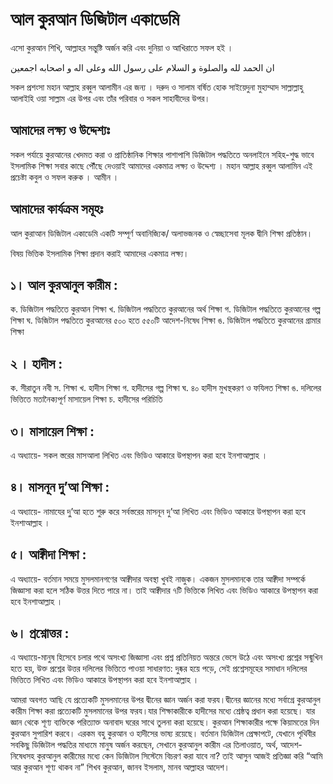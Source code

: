 # আল কুরআন ডিজিটাল একাডেমি
এসো কুরআন শিখি, আল্লাহর সন্তুষ্টি অর্জন করি এবং দুনিয়া ও আখিরাতে সফল হই ।

ان الحمد لله والصلوة و السلام على رسول الله وعلى اله و اصحابه اجمعين

সকল প্রশংসা মহান আল্লাহ রব্বুল আলামীন এর জন্য । দরুদ ও সালাম বর্ষিত হোক সাইয়েদুনা মুহাম্মাদ সাল্লাল্লাহু আলাইহি ওয়া সাল্লাম এর উপর এবং তাঁর পরিবার ও সকল সাহাবীদের উপর।

## আমাদের লক্ষ্য ও উদ্দেশ্যঃ
সকল পর্যায়ে কুরআনের খেদমত করা ও প্রাতিষ্ঠানিক শিক্ষার পাশাপাশি ডিজিটাল পদ্ধতিতে অনলাইনে সহিহ-শুদ্ধ ভাবে ইসলামিক শিক্ষা সবার কাছে পৌঁছে দেওয়াই আমাদের একমাত্র লক্ষ্য ও উদ্দেশ্য । মহান আল্লাহ রব্বুল আলামিন এই প্রচেষ্টা কবুল ও সফল করুক । আমীন । 

## আমাদের কার্যক্রম সমূহঃ
আল কুরাআন ডিজিটাল একাডেমি একটি সম্পূর্ণ অবানিজ্যিক/ অলাভজনক ও স্বেচ্ছাসেবা মূলক দ্বীনি শিক্ষা প্রতিষ্ঠান।

বিষয় ভিত্তিক ইসলামিক শিক্ষা প্রদান করাই আমাদের একমাত্র লক্ষ্য।

## ১। আল কুরআনুল কারীম :

ক. ডিজিটাল পদ্ধতিতে কুরআন শিক্ষা
খ. ডিজিটাল পদ্ধতিতে কুরআনের অর্থ শিক্ষা
গ. ডিজিটাল পদ্ধতিতে কুরআনের গল্প শিক্ষা
ঘ. ডিজিটাল পদ্ধতিতে কুরআনের ৫০০ হতে ৫৫০টি আদেশ-নিষেধ শিক্ষা
ঙ. ডিজিটাল পদ্ধতিতে কুরআনের গ্রামার শিক্ষা

## ২ । হাদীস :

ক. সীরাতুন নবী স. শিক্ষা
খ. হাদীস শিক্ষা
গ. হাদীসের গল্প শিক্ষা
ঘ. ৪০ হাদীস মুখস্থকরণ ও ফযিলত শিক্ষা
ঙ. দলিলের ভিত্তিতে মতানৈক্যপূর্ণ মাসায়েল শিক্ষা
চ. হাদীসের পরিচিতি

## ৩। মাসায়েল শিক্ষা : 
এ অধ্যায়ে- সকল স্তরের মাসআলা লিখিত এবং ভিডিও আকারে উপস্থাপন করা হবে ইনশাআল্লাহ ।

## ৪। মাসনূন দু’আ শিক্ষা : 
এ অধ্যায়ে- নামাযের দু্’আ হতে শুরু করে সর্বস্তরের মাসনূন দু’আ লিখিত এবং ভিডিও আকারে উপস্থাপন করা হবে ইনশাআল্লাহ ।

## ৫। আক্বীদা শিক্ষা : 
এ অধ্যায়ে- বর্তমান সময়ে মুসলমানগণের আক্বীদার অবস্থা খুবই নাজুক। একজন মুসলমানকে তার আক্বীদা সম্পর্কে জিজ্ঞাসা করা হলে সঠিক উত্তর দিতে পারে না। তাই আক্বীদার ৭টি ভিত্তিকে লিখিত এবং ভিডিও আকারে উপস্থাপন করা হবে ইনশাআল্লাহ ।

## ৬। প্রশ্নোত্তর : 
এ অধ্যায়ে-মানুষ হিসেবে চলার পথে অসংখ্য জিজ্ঞাসা এবং প্রশ্ন প্রতিনিয়ত অন্তরে ভেসে উঠে এবং অসংখ্য প্রশ্নের সন্মুখিন হতে হয়, উক্ত প্রশ্নের উত্তর দলিলের ভিত্তিতে পাওয়া সাধারণত: দুষ্কর হয়ে পড়ে, সেই প্রশ্নেসমূহের সমাধান দলিলের ভিত্তিতে লিখিত এবং ভিডিও আকারে উপস্থাপন করা হবে ইনশাআল্লাহ ।

আমরা অবগত আছি যে প্রত্যেকটি মুসলমানের উপর দ্বীনের জ্ঞান অর্জন করা ফরয।দ্বীনের জ্ঞানের মধ্যে সর্বাগ্রে কুরআনুল কারীম শিক্ষা করা প্রত্যেকটি মুসলমানের উপর ফরয।যার শিক্ষাকারীকে হাদীসের মধ্যে শ্রেষ্ঠত্ব প্রধান করা হয়েছে। যার জ্ঞান থেকে শূণ্য ব্যক্তিকে পরিত্যাক্ত অনাবাদ ঘরের সাথে তুলনা করা হয়েছে। কুরআন শিক্ষাকারীর পক্ষে কিয়ামতের দিন কুরআন সুপারিশ করবে। এরকম বহু কুরআন ও হাদীসের ভাষ্য রয়েছে। বর্তমান ডিজিটাল প্রেক্ষাপটে, যেখানে পৃথিবীর সবকিছু ডিজিটাল পদ্ধতির মাধ্যমে মানুষ অর্জন করছেন, সেখানে কুরআনুল কারীম এর তিলাওয়াত, অর্থ, আদেশ-নিষেধসহ কুরআনুল কারীমের মধ্যে কেন ডিজিটাল সিস্টেমে বিচরণ করা যাবে না? তাই আসুন আজই প্রতিজ্ঞা করি “আমি আর কুরআন শূণ্য থাকব না” শিখব কুরআন, জানব ইসলাম, মানব আল্লাহর আদেশ।

